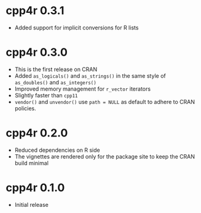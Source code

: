 # cpp4r 0.3.1

* Added support for implicit conversions for R lists

# cpp4r 0.3.0

* This is the first release on CRAN
* Added `as_logicals()` and `as_strings()` in the same style of `as_doubles()` and `as_integers()`
* Improved memory management for `r_vector` iterators
* Slightly faster than `cpp11`
* `vendor()` and `unvendor()` use `path = NULL` as default to adhere to CRAN policies.

# cpp4r 0.2.0

* Reduced dependencies on R side
* The vignettes are rendered only for the package site to keep the CRAN build minimal

# cpp4r 0.1.0

* Initial release
